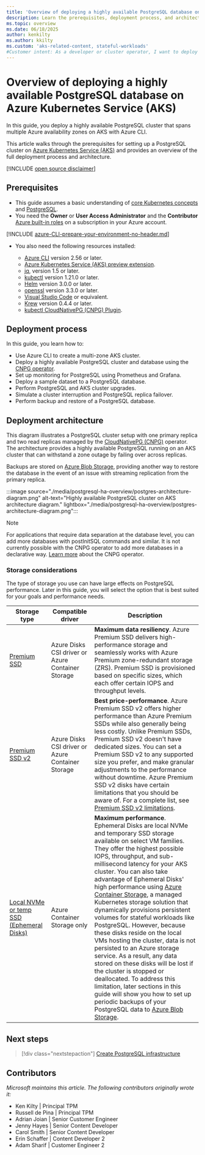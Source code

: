```yaml
---
title: 'Overview of deploying a highly available PostgreSQL database on AKS'
description: Learn the prerequisites, deployment process, and architecture for deploying a highly available PostgreSQL cluster on Azure Kubernetes Service (AKS) using Azure CLI.
ms.topic: overview
ms.date: 06/18/2025
author: kenkilty
ms.author: kkilty
ms.custom: 'aks-related-content, stateful-workloads'
#Customer intent: As a developer or cluster operator, I want to deploy a highly available PostgreSQL database on AKS so I can see how to run a stateful database workload using the managed Kubernetes service in Azure.
---
```


# Overview of deploying a highly available PostgreSQL database on Azure Kubernetes Service (AKS)

In this guide, you deploy a highly available PostgreSQL cluster that spans multiple Azure availability zones on AKS with Azure CLI.

This article walks through the prerequisites for setting up a PostgreSQL cluster on [Azure Kubernetes Service (AKS)][what-is-aks] and provides an overview of the full deployment process and architecture.

[!INCLUDE [open source disclaimer](./includes/open-source-disclaimer.md)]

## Prerequisites

* This guide assumes a basic understanding of [core Kubernetes concepts][core-kubernetes-concepts] and [PostgreSQL][postgresql].
* You need the **Owner** or **User Access Administrator** and the **Contributor** [Azure built-in roles][azure-roles] on a subscription in your Azure account.

[!INCLUDE [azure-CLI-prepare-your-environment-no-header.md](~/reusable-content/azure-cli/azure-cli-prepare-your-environment-no-header.md)]

* You also need the following resources installed:

  * [Azure CLI](/cli/azure/install-azure-cli) version 2.56 or later.
  * [Azure Kubernetes Service (AKS) preview extension][aks-preview].
  * [jq][jq], version 1.5 or later.
  * [kubectl][install-kubectl] version 1.21.0 or later.
  * [Helm][install-helm] version 3.0.0 or later.
  * [openssl][install-openssl] version 3.3.0 or later.
  * [Visual Studio Code][install-vscode] or equivalent.
  * [Krew][install-krew] version 0.4.4 or later.
  * [kubectl CloudNativePG (CNPG) Plugin][cnpg-plugin].

## Deployment process

In this guide, you learn how to:

* Use Azure CLI to create a multi-zone AKS cluster.
* Deploy a highly available PostgreSQL cluster and database using the [CNPG operator][cnpg-plugin].
* Set up monitoring for PostgreSQL using Prometheus and Grafana.
* Deploy a sample dataset to a PostgreSQL database.
* Perform PostgreSQL and AKS cluster upgrades.
* Simulate a cluster interruption and PostgreSQL replica failover.
* Perform backup and restore of a PostgreSQL database.

## Deployment architecture

This diagram illustrates a PostgreSQL cluster setup with one primary replica and two read replicas managed by the [CloudNativePG (CNPG)](https://cloudnative-pg.io/) operator. The architecture provides a highly available PostgreSQL running on an AKS cluster that can withstand a zone outage by failing over across replicas.

Backups are stored on [Azure Blob Storage](/azure/storage/blobs/), providing another way to restore the database in the event of an issue with streaming replication from the primary replica.

:::image source="./media/postgresql-ha-overview/postgres-architecture-diagram.png" alt-text="Highly available PostgreSQL cluster on AKS architecture diagram." lightbox="./media/postgresql-ha-overview/postgres-architecture-diagram.png":::

> [!NOTE]
> For applications that require data separation at the database level, you can add more databases with postInitSQL commands and similar. It is not currently possible with the CNPG operator to add more databases in a declarative way.
[Learn more](https://github.com/cloudnative-pg/cloudnative-pg) about the CNPG operator. 

### Storage considerations

The type of storage you use can have large effects on PostgreSQL performance. Later in this guide, you will select the option that is best suited for your goals and performance needs.

| Storage type | Compatible driver | Description  |
|-|-|-|
| [Premium SSD][pv1] | Azure Disks CSI driver or Azure Container Storage | **Maximum data resiliency**. Azure Premium SSD delivers high-performance storage and seamlessly works with Azure Premium zone-redundant storage (ZRS). Premium SSD is provisioned based on specific sizes, which each offer certain IOPS and throughput levels. |
| [Premium SSD v2][pv2] | Azure Disks CSI driver or Azure Container Storage | **Best price-performance**. Azure Premium SSD v2 offers higher performance than Azure Premium SSDs while also generally being less costly. Unlike Premium SSDs, Premium SSD v2 doesn't have dedicated sizes. You can set a Premium SSD v2 to any supported size you prefer, and make granular adjustments to the performance without downtime. Azure Premium SSD v2 disks have certain limitations that you should be aware of. For a complete list, see [Premium SSD v2 limitations][pv2-limitations]. |
| [Local NVMe or temp SSD (Ephemeral Disks)][ephemeral-disks] | Azure Container Storage only | **Maximum performance**. Ephemeral Disks are local NVMe and temporary SSD storage available on select VM families. They offer the highest possible IOPS, throughput, and sub-millisecond latency for your AKS cluster. You can also take advantage of Ephemeral Disks' high performance using [Azure Container Storage](/azure/storage/container-storage/container-storage-introduction), a managed Kubernetes storage solution that dynamically provisions persistent volumes for stateful workloads like PostgreSQL. However, because these disks reside on the local VMs hosting the cluster, data is not persisted to an Azure storage service. As a result, any data stored on these disks will be lost if the cluster is stopped or deallocated. To address this limitation, later sections in this guide will show you how to set up periodic backups of your PostgreSQL data to [Azure Blob Storage](/azure/storage/blobs/).|

## Next steps

> [!div class="nextstepaction"]
> [Create PostgreSQL infrastructure][create-infrastructure]

## Contributors

*Microsoft maintains this article. The following contributors originally wrote it:*

* Ken Kilty | Principal TPM
* Russell de Pina | Principal TPM
* Adrian Joian | Senior Customer Engineer
* Jenny Hayes | Senior Content Developer
* Carol Smith | Senior Content Developer
* Erin Schaffer | Content Developer 2
* Adam Sharif | Customer Engineer 2

<!-- LINKS -->
[what-is-aks]: ./what-is-aks.md
[postgresql]: https://www.postgresql.org/
[core-kubernetes-concepts]: ./concepts-clusters-workloads.md
[azure-roles]: /azure/role-based-access-control/built-in-roles
[aks-preview]: ./draft.md#install-the-aks-preview-azure-cli-extension
[jq]: https://jqlang.github.io/jq/
[install-kubectl]: https://kubernetes.io/docs/tasks/tools/install-kubectl/
[install-helm]: https://helm.sh/docs/intro/install/
[install-openssl]: https://www.openssl.org/
[install-vscode]: https://code.visualstudio.com/Download
[install-krew]: https://krew.sigs.k8s.io/
[cnpg-plugin]: https://cloudnative-pg.io/documentation/current/kubectl-plugin/#using-krew
[create-infrastructure]: ./create-postgresql-ha.md
[pv1]: /azure/virtual-machines/disks-types#premium-ssds
[pv2]: /azure/virtual-machines/disks-types#premium-ssd-v2
[pv2-limitations]: /azure/virtual-machines/disks-types#premium-ssd-v2-limitations
[ephemeral-disks]: /azure/storage/container-storage/use-container-storage-with-local-disk#what-is-ephemeral-disk
